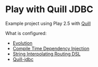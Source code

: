 Play with Quill JDBC
=================================

Example project using Play 2.5 with [Quill](http://getquill.io/)

What is configured:
* [Evolution](https://www.playframework.com/documentation/2.5.x/Evolutions)
* [Compile Time Dependency Injection](https://www.playframework.com/documentation/2.5.x/ScalaCompileTimeDependencyInjection)
* [String Interpolating Routing DSL](https://www.playframework.com/documentation/2.5.x/ScalaSirdRouter)
* [Quill-jdbc](http://getquill.io/#quill-jdbc)


